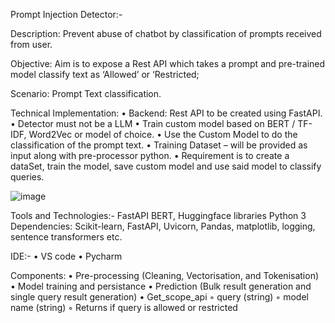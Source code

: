 Prompt Injection Detector:-

Description: Prevent abuse of chatbot by classification of prompts received from user.

Objective: Aim is to expose a Rest API which takes a prompt and pre-trained model classify text as ‘Allowed’ or ‘Restricted;

Scenario: Prompt Text classification.

Technical Implementation:
• Backend: Rest API to be created using FastAPI.
• Detector must not be a LLM
• Train custom model based on BERT / TF-IDF, Word2Vec or model of choice.
• Use the Custom Model to do the classification of the prompt text.
• Training Dataset – will be provided as input along with pre-processor python.
• Requirement is to create a dataSet, train the model, save custom model and use said model to classify queries.

![image](https://github.com/user-attachments/assets/0e6552b9-e08c-4e11-9d7a-bd0f0cd8d9eb)


Tools and Technologies:-
FastAPI
BERT, Huggingface libraries
Python 3
Dependencies: Scikit-learn, FastAPI, Uvicorn, Pandas, matplotlib, logging, sentence transformers etc.


IDE:-
    • VS code
    • Pycharm

Components:
    • Pre-processing (Cleaning, Vectorisation, and Tokenisation)
    • Model training and persistance
    • Prediction (Bulk result generation and single query result generation)
    • Get_scope_api
        ◦ query (string)
        ◦ model name (string)
        ◦ Returns if query is allowed or restricted
        
